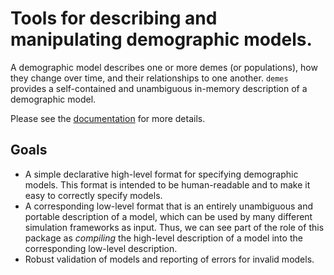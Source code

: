 # Tools for describing and manipulating demographic models.

A demographic model describes one or more demes (or populations),
how they change over time, and their relationships to one another.
`demes` provides a self-contained and unambiguous in-memory description
of a demographic model.

Please see the [documentation](https://popsim-consortium.github.io/demes-docs/latest/index.html)
for more details.

## Goals
- A simple declarative high-level format for specifying demographic models. This format is
  intended to be human-readable and to make it easy to correctly specify models.
- A corresponding low-level format that is an entirely unambiguous and portable description
  of a model, which can be used by many different simulation frameworks as input. Thus,
  we can see part of the role of this package as *compiling* the high-level description of
  a model into the corresponding low-level description.
- Robust validation of models and reporting of errors for invalid models.
